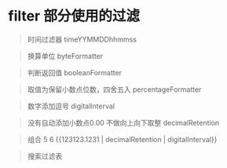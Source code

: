 # filter 部分使用的过滤

> 时间过滤器 timeYYMMDDhhmmss

> 换算单位   byteFormatter

> 判断返回值   booleanFormatter

> 取值为保留小数点位数，四舍五入   percentageFormatter

> 数字添加逗号   digitalInterval

> 没有自动添加小数点0.00 不做向上向下取整   decimalRetention

> 组合 5 6   {{123123.1231 | decimalRetention | digitalInterval}}

> 搜索过滤表

